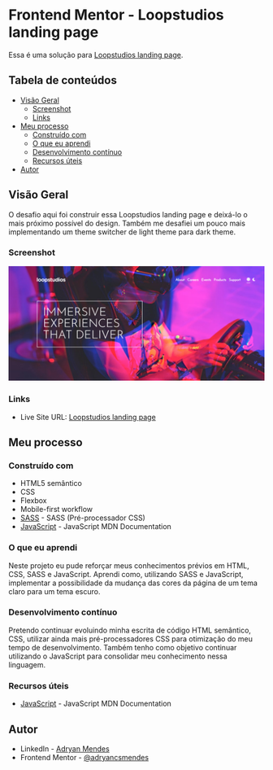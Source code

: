 # Frontend Mentor - Loopstudios landing page

Essa é uma solução para [Loopstudios landing page](https://www.frontendmentor.io/challenges/loopstudios-landing-page-N88J5Onjw). 

## Tabela de conteúdos

- [Visão Geral](#visão-geral)
  - [Screenshot](#screenshot)
  - [Links](#links)
- [Meu processo](#meu-processo)
  - [Construído com](#construído-com)
  - [O que eu aprendi](#o-que-eu-aprendi)
  - [Desenvolvimento contínuo](#desenvolvimento-contínuo)
  - [Recursos úteis](#recursos-úteis)
- [Autor](#autor)


## Visão Geral

O desafio aqui foi construir essa Loopstudios landing page e deixá-lo o mais próximo possível do design. Também me desafiei um pouco mais implementando um theme switcher de light theme para dark theme.


### Screenshot


![](/images/screenshot.png)


### Links

- Live Site URL: [Loopstudios landing page](https://loopstudios-landing-page-swart.vercel.app/)


## Meu processo

### Construído com

- HTML5 semântico
- CSS
- Flexbox
- Mobile-first workflow
- [SASS](https://sass-lang.com/) - SASS (Pré-processador CSS)
- [JavaScript](https://developer.mozilla.org/pt-BR/docs/Web/JavaScript) - JavaScript MDN Documentation


### O que eu aprendi

Neste projeto eu pude reforçar meus conhecimentos prévios em HTML, CSS, SASS e JavaScript. Aprendi como, utilizando SASS e JavaScript, implementar a possibilidade da mudança das cores da página de um tema claro para um tema escuro.


### Desenvolvimento contínuo

Pretendo continuar evoluindo minha escrita de código HTML semântico, CSS, utilizar ainda mais pré-processadores CSS para otimização do meu tempo de desenvolvimento. Também tenho como objetivo continuar utilizando o JavaScript para consolidar meu conhecimento nessa linguagem.


### Recursos úteis

- [JavaScript](https://developer.mozilla.org/pt-BR/docs/Web/JavaScript) - JavaScript MDN Documentation


## Autor

- LinkedIn - [Adryan Mendes](https://www.linkedin.com/in/adryan-c%C3%A9sar-mendes-527248186/)
- Frontend Mentor - [@adryancsmendes](https://www.frontendmentor.io/profile/adryancsmendes)


